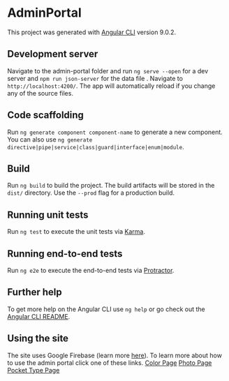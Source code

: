 # AdminPortal

This project was generated with [Angular CLI](https://github.com/angular/angular-cli) version 9.0.2.

## Development server

Navigate to the admin-portal folder and run `ng serve --open` for a dev server and `npm run json-server` for the data file . Navigate to `http://localhost:4200/`. The app will automatically reload if you change any of the source files.

## Code scaffolding

Run `ng generate component component-name` to generate a new component. You can also use `ng generate directive|pipe|service|class|guard|interface|enum|module`.

## Build

Run `ng build` to build the project. The build artifacts will be stored in the `dist/` directory. Use the `--prod` flag for a production build.

## Running unit tests

Run `ng test` to execute the unit tests via [Karma](https://karma-runner.github.io).

## Running end-to-end tests

Run `ng e2e` to execute the end-to-end tests via [Protractor](http://www.protractortest.org/).

## Further help

To get more help on the Angular CLI use `ng help` or go check out the [Angular CLI README](https://github.com/angular/angular-cli/blob/master/README.md).

## Using the site
The site uses Google Firebase (learn more [here](https://firebase.google.com/docs)). To learn more about how to use the admin portal click one of these links. 
[Color Page](https://github.com/jtwalton14/lax-squad/wiki/Admin-Color-Help-Page)
[Photo Page](https://github.com/jtwalton14/lax-squad/wiki/Admin-Photo-Help-Page)
[Pocket Type Page](https://github.com/jtwalton14/lax-squad/wiki/Admin-Pocket-Type-Help-Page)
